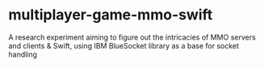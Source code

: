 # multiplayer-game-mmo-swift
A research experiment aiming to figure out the intricacies of MMO servers and clients &amp; Swift, using IBM BlueSocket library as a base for socket handling
